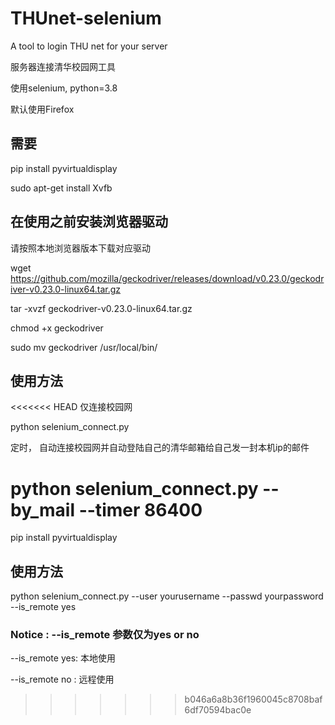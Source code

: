 # THUnet-selenium
A tool to login THU net for your server

服务器连接清华校园网工具

使用selenium, python=3.8

默认使用Firefox

## 需要

pip install pyvirtualdisplay

sudo apt-get install Xvfb

## 在使用之前安装浏览器驱动

请按照本地浏览器版本下载对应驱动

wget https://github.com/mozilla/geckodriver/releases/download/v0.23.0/geckodriver-v0.23.0-linux64.tar.gz

tar -xvzf geckodriver-v0.23.0-linux64.tar.gz

chmod +x geckodriver

sudo mv geckodriver /usr/local/bin/


## 使用方法

<<<<<<< HEAD
仅连接校园网

python selenium_connect.py

定时， 自动连接校园网并自动登陆自己的清华邮箱给自己发一封本机ip的邮件

python selenium_connect.py --by_mail --timer 86400
=======
pip install pyvirtualdisplay

## 使用方法

python selenium_connect.py --user yourusername --passwd yourpassword --is_remote yes

###  Notice : --is_remote 参数仅为yes or no

--is_remote yes: 本地使用

--is_remote no : 远程使用
>>>>>>> b046a6a8b36f1960045c8708baf6df70594bac0e
